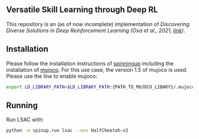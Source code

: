 ## Versatile Skill Learning through Deep RL

This repository is an (as of now incomplete) implementation of *Discovering Diverse Solutions in Deep Reinforcement 
Learning (Osa et al., 2021, [link](https://arxiv.org/abs/2103.07084))*. 


## Installation
Please follow the installation instructions of [spinningup](https://spinningup.openai.com/en/latest/user/installation.html) including the installation of [mujoco](http://www.mujoco.org/).
For this use case, the version 1.5 of mujoco is used.
Please use the line to enable mujoco:
```bash
export LD_LIBRARY_PATH=$LD_LIBRARY_PATH:{PATH_TO_MUJOCO_LIBARY}/.mujoco/mjpro150/bin
```


## Running

Run LSAC with: 
```bash
python -m spinup.run lsac --env HalfCheetah-v2
```


